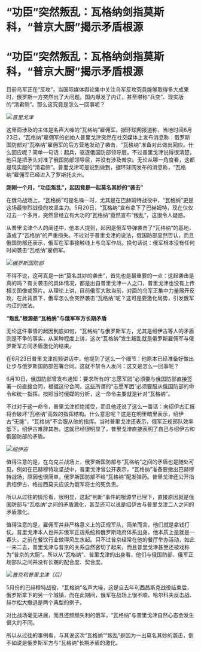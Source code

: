 # “功臣”突然叛乱：瓦格纳剑指莫斯科，“普京大厨”揭示矛盾根源

# “功臣”突然叛乱：瓦格纳剑指莫斯科，“普京大厨”揭示矛盾根源

目前乌军正在“反攻”，当国际媒体舆论集中关注乌军反攻究竟能够取得多大成果时，俄罗斯一方突然出了大问题，国内爆发了内讧，甚至堪称“兵变”、现实版的“清君侧”。那么这究竟是怎么一回事呢？

![](https://inews.gtimg.com/news_bt/O-FKtdTSwxTA77cjGoPn3CYZ-3yVZQgqThz07ETNzK_MoAA/1000)_普里戈津_

这里面涉及的主体是名声大噪的“瓦格纳”雇佣军。据环球网报道称，当地时间6月23日，“瓦格纳”雇佣军的创始人普里戈津突然在社交媒体上发布消息称：俄罗斯国防部对“瓦格纳”雇佣军的后方营地发动了袭击，“瓦格纳”准备对此做出回应。什么回应呢？简单一句话：起兵，驱逐俄国防部领导层。不过普里戈津说得很清楚，他只是把矛头对准了俄国防部领导层，并没有涉及普京。无论从哪一角度看，这都是现实版的“清君侧”。普里戈津可是说到做到，据环球网发布的消息称，“瓦格纳”雇佣军已经进入了罗斯托夫州。

**刚刚一个月，“功臣叛乱”，起因竟是一起莫名其妙的“袭击”**

在俄乌战场上，“瓦格纳”可是名噪一时，尤其是在巴赫姆特战役中，“瓦格纳”更是这场最惨烈战役的攻坚主力。5月20日，“瓦格纳”宣布拿下了巴赫姆特，现在仅仅过去一个多月，突然曾经立有大功的“瓦格纳”竟然宣布“叛乱”，这很令人疑惑。

从普里戈津个人的阐述中，他本人提到，起因是俄军导弹袭击了“瓦格纳”的基地，造成了“瓦格纳”的严重损失。不过对于普里戈津的说法，俄国防部显然否认，而且俄国防部还表示，俄军在军事接触线上与乌军作战。换句话说：俄军根本没有任何时间袭击“瓦格纳”雇佣军。

![](https://inews.gtimg.com/news_bt/OM1L_1RVPyA7lO6maekMZ0meEaMK5xzN0BPRBEqItWQxQAA/1000)_俄罗斯国防部_

不得不说，这可真是一出“莫名其妙的袭击”，首先也是最重要的一点：这起袭击是真的吗？有关袭击的具体情况，都是出自普里戈津一人之口，普里戈津也没有上传相关图像或照片。从理论上讲，目前俄军大敌当前，对面的乌军正集中力量展开反攻，在此背景下，俄军怎么会突然袭击“瓦格纳”呢？这可是要激化局势，引发俄军内讧的做法。

**“叛乱”根源是“瓦格纳”与俄军军方长期矛盾**

无论这件事情的起因到底如何，“瓦格纳”与俄罗斯军方，尤其是绍伊古等人的矛盾则是不争的事实，从某种程度上讲，这次“瓦格纳”发生叛乱就是俄罗斯雇佣军与俄罗斯军方间矛盾激化的结果。

在6月23日普里戈津视频讲话中，他提到了这么一个细节：他原本已经准备好做出让步与俄罗斯国防部签署合同。这就不禁令人发问：这又是怎么一回事呢？

6月10日，俄国防部曾发布通知：要求所有的“志愿军团”必须要与俄国防部直接签署一份直接合同，根据这份合同，这些所谓的“志愿军团”必须要服从俄国防部的命令和统一指挥。按照当时俄媒的分析，这一命令主要就是针对“瓦格纳”。

不过对于这一命令，普里戈津拒绝接受，而且他还说了这么一番话：向绍伊古汇报将会破坏“瓦格纳”高效的指挥结构。什么意思呢？这是在明里暗里表示，绍伊古“无能”，“瓦格纳”不会服从他的指挥。当时普里戈津还表示，俄军正规部队效率低下，绍伊古难辞其咎。这就已经很明显了，普里戈津直接表明了自己与绍伊古和俄国防部的矛盾。

![](https://inews.gtimg.com/news_bt/O7lGzeq2Im76-U7mnGF2ddJyH5hGe9nBIKBJD2cdFuE0oAA/1000)_绍伊古_

值得注意的是，在乌克兰战场上，俄罗斯国防部与“瓦格纳”之间的矛盾也是随处可见。例如在巴赫穆特攻坚战中，普里戈津曾公开表示，“瓦格纳”准备要撤出巴赫穆特战场，原因也很简单，俄罗斯国防部不给“瓦格纳”配发弹药。普里戈津还公开指责绍伊古、格拉西莫夫应该为俄军将士的死负责。

所以从过往的情形看，很明显，这起“判断”事件的根源早已埋下，直接原因就是俄国防部与“瓦格纳”之间的矛盾激化，甚至还可以说是绍伊古与普里戈津二人之间的矛盾激化。

值得注意的是，雇佣军并非严格意义上的正规军队，简单而言，他们就是拿钱打仗。普里戈津本人也并非俄军正规系统和俄罗斯政府体系出身，他本质上是就是一寡头，之前在餐饮行业做得风生水起。只不过普京经常在他的餐厅举办活动，如此一来二去，普里戈津与普京的关系自然密切了起来，而且普里戈津甚至还被戏称为“普京的大厨”。所以从“瓦格纳”、普里戈津的出身看，他们与俄国防部、俄军正规部队之间并没有长期的配合度、契合度。

![](https://inews.gtimg.com/news_bt/Omw4pclo0Gp4178rfGDKfAuzGxj9wBrCJM1QiHjtfyFIwAA/1000)_普京和普里戈津（后）_

5月份的巴赫穆特战役，“瓦格纳”名声大噪，这是自去年利西昌斯克战役结束后，俄罗斯拿下的另一个城镇，而在此期间，俄军在战场上很不顺，哈尔科夫反击战、赫尔松大撤退是两个典型的例子。

对比战场毫无进展，而且还频频失利的俄军，“瓦格纳”与普里戈津自然心态会发生很大的不同。

所以从过往的事例看，与其说这次“瓦格纳”“叛乱”是因为一出莫名其妙的袭击，倒不如说是俄罗斯军方与“瓦格纳”长期矛盾的激化。

